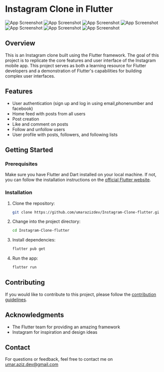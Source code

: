 # Instagram Clone in Flutter

![App Screenshot](assets/screenshot/1.jpg)
![App Screenshot](assets/screenshot/2.jpg)
![App Screenshot](assets/screenshot/3.jpg)
![App Screenshot](assets/screenshot/4.jpg)
![App Screenshot](assets/screenshot/5.jpg)
![App Screenshot](assets/screenshot/6.jpg)
![App Screenshot](assets/screenshot/7.jpg)

## Overview

This is an Instagram clone built using the Flutter framework. The goal of this project is to replicate the core features and user interface of the Instagram mobile app. This project serves as both a learning resource for Flutter developers and a demonstration of Flutter's capabilities for building complex user interfaces.

## Features

- User authentication (sign up and log in using email,phonenumber and facebook)
- Home feed with posts from all users
- Post creation
- Like and comment on posts
- Follow and unfollow users
- User profile with posts, followers, and following lists

## Getting Started

### Prerequisites

Make sure you have Flutter and Dart installed on your local machine. If not, you can follow the installation instructions on the [official Flutter website](https://flutter.dev/docs/get-started/install).

### Installation

1. Clone the repository:

    ```bash
    git clone https://github.com/umarazizdev/Instagram-Clone-flutter.git
    ```

2. Change into the project directory:

    ```bash
    cd Instagram-Clone-flutter
    ```

3. Install dependencies:

    ```bash
    flutter pub get
    ```

4. Run the app:

    ```bash
    flutter run
    ```

## Contributing

If you would like to contribute to this project, please follow the [contribution guidelines](CONTRIBUTING.md).


## Acknowledgments

- The Flutter team for providing an amazing framework
- Instagram for inspiration and design ideas

## Contact

For questions or feedback, feel free to contact me on umar.aziz.dev@gmail.com
